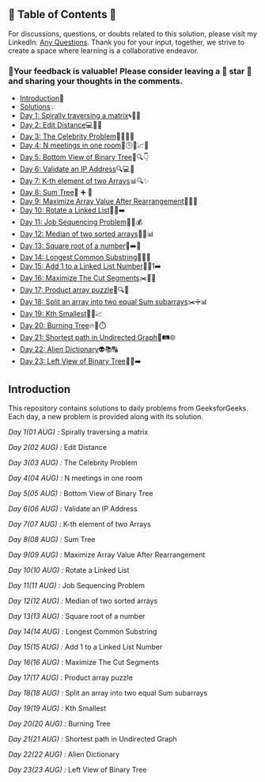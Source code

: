 ## 📜 Table of Contents 📜

For discussions, questions, or doubts related to this solution, please visit my LinkedIn: [Any Questions](https://www.linkedin.com/in/het-patel-8b110525a/). Thank you for your input, together, we strive to create a space where learning is a collaborative endeavor.

### 🔮Your feedback is valuable! Please consider leaving a 🌟 star 🌟 and sharing your thoughts in the comments.

- [Introduction](https://github.com/Hunterdii/GeeksforGeeks-POTD/blob/main/README.md)📝
- [Solutions](https://github.com/Hunterdii/GeeksforGeeks-POTD/tree/main/August%202024%20GFG%20SOLUTION)💡
- [Day 1: Spirally traversing a matrix](https://github.com/Hunterdii/GeeksforGeeks-POTD/blob/main/August%202024%20GFG%20SOLUTION/01(Aug)%20Spirally%20traversing%20a%20matrix.md)🌀🔄📐
- [Day 2: Edit Distance](https://github.com/Hunterdii/GeeksforGeeks-POTD/blob/main/August%202024%20GFG%20SOLUTION/02(Aug)%20Edit%20Distance.md)💻🔧🔄
- [Day 3: The Celebrity Problem](https://github.com/Hunterdii/GeeksforGeeks-POTD/blob/main/August%202024%20GFG%20SOLUTION/03(Aug)%20The%20Celebrity%20Problem.md)🕵️‍♂️🎉👥
- [Day 4: N meetings in one room](https://github.com/Hunterdii/GeeksforGeeks-POTD/blob/main/August%202024%20GFG%20SOLUTION/04(Aug)%20N%20meetings%20in%20one%20room.md)📅🕒🏢📈📝
- [Day 5: Bottom View of Binary Tree](https://github.com/Hunterdii/GeeksforGeeks-POTD/blob/main/August%202024%20GFG%20SOLUTION/05(Aug)%20Bottom%20View%20of%20Binary%20Tree.md)🌳🔍👇
- [Day 6: Validate an IP Address](https://github.com/Hunterdii/GeeksforGeeks-POTD/blob/main/August%202024%20GFG%20SOLUTION/06(Aug)%20Validate%20an%20IP%20Address.md)🔍💻🔢
- [Day 7: K-th element of two Arrays](https://github.com/Hunterdii/GeeksforGeeks-POTD/blob/main/August%202024%20GFG%20SOLUTION/07(Aug)%20K-th%20element%20of%20two%20Arrays.md)📊🔍✨
- [Day 8: Sum Tree](https://github.com/Hunterdii/GeeksforGeeks-POTD/blob/main/August%202024%20GFG%20SOLUTION/08(Aug)%20Sum%20Tree.md)🌳 ➕ 🏡
- [Day 9: Maximize Array Value After Rearrangement](https://github.com/Hunterdii/GeeksforGeeks-POTD/blob/main/August%202024%20GFG%20SOLUTION/09(Aug)%20Maximize%20Array%20Value%20After%20Rearrangement.md)🔄➕🔢
- [Day 10: Rotate a Linked List](https://github.com/Hunterdii/GeeksforGeeks-POTD/blob/main/August%202024%20GFG%20SOLUTION/10(Aug)%20Rotate%20a%20Linked%20List.md)🔄🔗➡️
- [Day 11: Job Sequencing Problem](https://github.com/Hunterdii/GeeksforGeeks-POTD/blob/main/August%202024%20GFG%20SOLUTION/11(Aug)%20Job%20Sequencing%20Problem.md)💼📅💰
- [Day 12: Median of two sorted arrays](https://github.com/Hunterdii/GeeksforGeeks-POTD/blob/main/August%202024%20GFG%20SOLUTION/12(Aug)%20Median%20of%20two%20sorted%20arrays.md)🔢➗📊
- [Day 13: Square root of a number](https://github.com/Hunterdii/GeeksforGeeks-POTD/blob/main/August%202024%20GFG%20SOLUTION/13(Aug)%20Square%20root%20of%20a%20number.md)🔢➡️📐
- [Day 14: Longest Common Substring](https://github.com/Hunterdii/GeeksforGeeks-POTD/blob/main/August%202024%20GFG%20SOLUTION/14(Aug)%20Longest%20Common%20Substring.md)🔗📜📝
- [Day 15: Add 1 to a Linked List Number](https://github.com/Hunterdii/GeeksforGeeks-POTD/blob/main/August%202024%20GFG%20SOLUTION/15(Aug)%20Add%201%20to%20a%20Linked%20List%20Number.md)🔢➕1➡️
- [Day 16: Maximize The Cut Segments](https://github.com/Hunterdii/GeeksforGeeks-POTD/blob/main/August%202024%20GFG%20SOLUTION/16(Aug)%20Maximize%20The%20Cut%20Segments.md)✂️📏➗
- [Day 17: Product array puzzle](https://github.com/Hunterdii/GeeksforGeeks-POTD/blob/main/August%202024%20GFG%20SOLUTION/17(Aug)%20Product%20array%20puzzle.md)🧩🔍🤔
- [Day 18: Split an array into two equal Sum subarrays](https://github.com/Hunterdii/GeeksforGeeks-POTD/blob/main/August%202024%20GFG%20SOLUTION/18(Aug)%20Split%20an%20array%20into%20two%20equal%20Sum%20subarrays.md)✂️➗📊
- [Day 19: Kth Smallest](https://github.com/Hunterdii/GeeksforGeeks-POTD/blob/main/August%202024%20GFG%20SOLUTION/19(Aug)%20Kth%20Smallest.md)🔢🏅📈
- [Day 20: Burning Tree](https://github.com/Hunterdii/GeeksforGeeks-POTD/blob/main/August%202024%20GFG%20SOLUTION/20(Aug)%20Burning%20Tree.md)🔥🌳⏱️
- [Day 21: Shortest path in Undirected Graph](https://github.com/Hunterdii/GeeksforGeeks-POTD/blob/main/August%202024%20GFG%20SOLUTION/21(Aug)%20Shortest%20path%20in%20Undirected%20Graph.md)🚀🛤️🌐
- [Day 22: Alien Dictionary](https://github.com/Hunterdii/GeeksforGeeks-POTD/blob/main/August%202024%20GFG%20SOLUTION/22(Aug)%20Alien%20Dictionary.md)👽📚🔠
- [Day 23: Left View of Binary Tree](https://github.com/Hunterdii/GeeksforGeeks-POTD/blob/main/August%202024%20GFG%20SOLUTION/23(Aug)%20Left%20View%20of%20Binary%20Tree.md)🌳👀➡️







 ## Introduction

This repository contains solutions to daily problems from GeeksforGeeks. Each day, a new problem is provided along with its solution.

*Day 1(01 AUG) :* Spirally traversing a matrix

*Day 2(02 AUG) :* Edit Distance

*Day 3(03 AUG) :* The Celebrity Problem

*Day 4(04 AUG) :* N meetings in one room

*Day 5(05 AUG) :* Bottom View of Binary Tree

*Day 6(06 AUG) :* Validate an IP Address

*Day 7(07 AUG) :* K-th element of two Arrays

*Day 8(08 AUG) :* Sum Tree

*Day 9(09 AUG) :* Maximize Array Value After Rearrangement

*Day 10(10 AUG) :* Rotate a Linked List

*Day 11(11 AUG) :* Job Sequencing Problem

*Day 12(12 AUG) :* Median of two sorted arrays

*Day 13(13 AUG) :* Square root of a number

*Day 14(14 AUG) :* Longest Common Substring

*Day 15(15 AUG) :* Add 1 to a Linked List Number

*Day 16(16 AUG) :* Maximize The Cut Segments

*Day 17(17 AUG) :* Product array puzzle

*Day 18(18 AUG) :* Split an array into two equal Sum subarrays

*Day 19(19 AUG) :* Kth Smallest

*Day 20(20 AUG) :* Burning Tree

*Day 21(21 AUG) :* Shortest path in Undirected Graph

*Day 22(22 AUG) :* Alien Dictionary

*Day 23(23 AUG) :* Left View of Binary Tree
